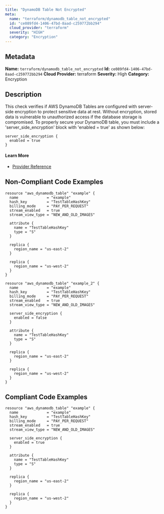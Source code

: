```yaml
---
title: "DynamoDB Table Not Encrypted"
meta:
  name: "terraform/dynamodb_table_not_encrypted"
  id: "ce089fd4-1406-47bd-8aad-c259772bb294"
  cloud_provider: "terraform"
  severity: "HIGH"
  category: "Encryption"
---
```

## Metadata
**Name:** `terraform/dynamodb_table_not_encrypted`
**Id:** `ce089fd4-1406-47bd-8aad-c259772bb294`
**Cloud Provider:** terraform
**Severity:** High
**Category:** Encryption
## Description
This check verifies if AWS DynamoDB Tables are configured with server-side encryption to protect sensitive data at rest. Without encryption, stored data is vulnerable to unauthorized access if the database storage is compromised. To properly secure your DynamoDB table, you must include a 'server_side_encryption' block with 'enabled = true' as shown below:

```
server_side_encryption {
  enabled = true
}
```

#### Learn More

 - [Provider Reference](https://registry.terraform.io/providers/hashicorp/aws/latest/docs/resources/dynamodb_table#server_side_encryption)

## Non-Compliant Code Examples
```aws
resource "aws_dynamodb_table" "example" {
  name             = "example"
  hash_key         = "TestTableHashKey"
  billing_mode     = "PAY_PER_REQUEST"
  stream_enabled   = true
  stream_view_type = "NEW_AND_OLD_IMAGES"

  attribute {
    name = "TestTableHashKey"
    type = "S"
  }

  replica {
    region_name = "us-east-2"
  }

  replica {
    region_name = "us-west-2"
  }
}

resource "aws_dynamodb_table" "example_2" {
  name             = "example"
  hash_key         = "TestTableHashKey"
  billing_mode     = "PAY_PER_REQUEST"
  stream_enabled   = true
  stream_view_type = "NEW_AND_OLD_IMAGES"

  server_side_encryption {
    enabled = false
  }

  attribute {
    name = "TestTableHashKey"
    type = "S"
  }

  replica {
    region_name = "us-east-2"
  }

  replica {
    region_name = "us-west-2"
  }
}

```

## Compliant Code Examples
```aws
resource "aws_dynamodb_table" "example" {
  name             = "example"
  hash_key         = "TestTableHashKey"
  billing_mode     = "PAY_PER_REQUEST"
  stream_enabled   = true
  stream_view_type = "NEW_AND_OLD_IMAGES"

  server_side_encryption {
    enabled = true
  }

  attribute {
    name = "TestTableHashKey"
    type = "S"
  }

  replica {
    region_name = "us-east-2"
  }

  replica {
    region_name = "us-west-2"
  }
}

```